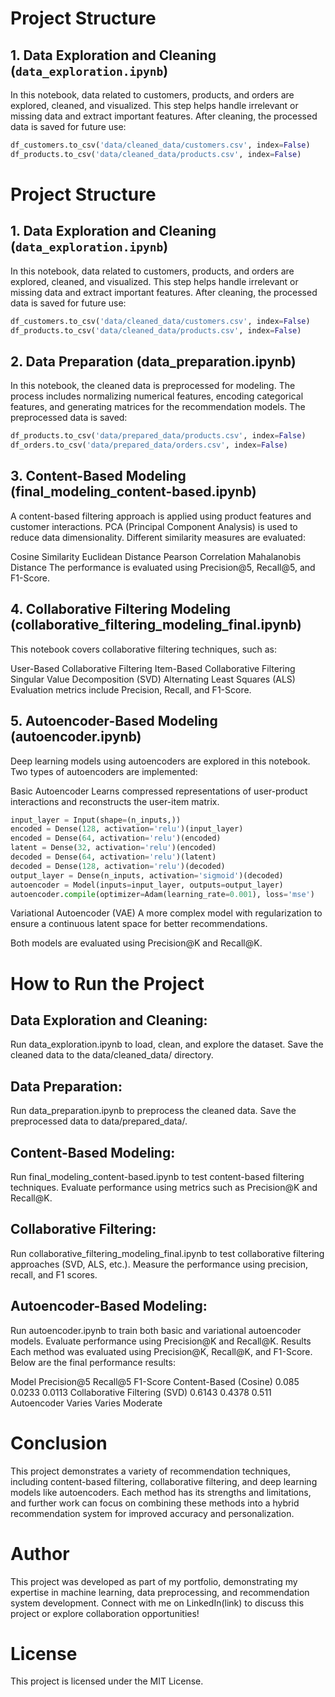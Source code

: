 # Project Structure

## 1. Data Exploration and Cleaning (`data_exploration.ipynb`)
In this notebook, data related to customers, products, and orders are explored, cleaned, and visualized. This step helps handle irrelevant or missing data and extract important features. After cleaning, the processed data is saved for future use:

```python
df_customers.to_csv('data/cleaned_data/customers.csv', index=False)
df_products.to_csv('data/cleaned_data/products.csv', index=False)
```
# Project Structure

## 1. Data Exploration and Cleaning (`data_exploration.ipynb`)
In this notebook, data related to customers, products, and orders are explored, cleaned, and visualized. This step helps handle irrelevant or missing data and extract important features. After cleaning, the processed data is saved for future use:

```python
df_customers.to_csv('data/cleaned_data/customers.csv', index=False)
df_products.to_csv('data/cleaned_data/products.csv', index=False)
```

## 2. Data Preparation (data_preparation.ipynb)
In this notebook, the cleaned data is preprocessed for modeling. The process includes normalizing numerical features, encoding categorical features, and generating matrices for the recommendation models. The preprocessed data is saved:

```python
df_products.to_csv('data/prepared_data/products.csv', index=False)
df_orders.to_csv('data/prepared_data/orders.csv', index=False)
```

## 3. Content-Based Modeling (final_modeling_content-based.ipynb)
A content-based filtering approach is applied using product features and customer interactions. PCA (Principal Component Analysis) is used to reduce data dimensionality. Different similarity measures are evaluated:

Cosine Similarity
Euclidean Distance
Pearson Correlation
Mahalanobis Distance
The performance is evaluated using Precision@5, Recall@5, and F1-Score.

## 4. Collaborative Filtering Modeling (collaborative_filtering_modeling_final.ipynb)
This notebook covers collaborative filtering techniques, such as:

User-Based Collaborative Filtering
Item-Based Collaborative Filtering
Singular Value Decomposition (SVD)
Alternating Least Squares (ALS)
Evaluation metrics include Precision, Recall, and F1-Score.

## 5. Autoencoder-Based Modeling (autoencoder.ipynb)
Deep learning models using autoencoders are explored in this notebook. Two types of autoencoders are implemented:

Basic Autoencoder
Learns compressed representations of user-product interactions and reconstructs the user-item matrix.

```python
input_layer = Input(shape=(n_inputs,))
encoded = Dense(128, activation='relu')(input_layer)
encoded = Dense(64, activation='relu')(encoded)
latent = Dense(32, activation='relu')(encoded)
decoded = Dense(64, activation='relu')(latent)
decoded = Dense(128, activation='relu')(decoded)
output_layer = Dense(n_inputs, activation='sigmoid')(decoded)
autoencoder = Model(inputs=input_layer, outputs=output_layer)
autoencoder.compile(optimizer=Adam(learning_rate=0.001), loss='mse')
```

Variational Autoencoder (VAE)
A more complex model with regularization to ensure a continuous latent space for better recommendations.

Both models are evaluated using Precision@K and Recall@K.

# How to Run the Project
## Data Exploration and Cleaning:
Run data_exploration.ipynb to load, clean, and explore the dataset.
Save the cleaned data to the data/cleaned_data/ directory.
## Data Preparation:
Run data_preparation.ipynb to preprocess the cleaned data.
Save the preprocessed data to data/prepared_data/.

## Content-Based Modeling:
Run final_modeling_content-based.ipynb to test content-based filtering techniques.
Evaluate performance using metrics such as Precision@K and Recall@K.

## Collaborative Filtering:
Run collaborative_filtering_modeling_final.ipynb to test collaborative filtering approaches (SVD, ALS, etc.).
Measure the performance using precision, recall, and F1 scores.

## Autoencoder-Based Modeling:
Run autoencoder.ipynb to train both basic and variational autoencoder models.
Evaluate performance using Precision@K and Recall@K.
Results
Each method was evaluated using Precision@K, Recall@K, and F1-Score. Below are the final performance results:

Model	Precision@5	Recall@5	F1-Score
Content-Based (Cosine)	0.085	0.0233	0.0113
Collaborative Filtering (SVD)	0.6143	0.4378	0.511
Autoencoder	Varies	Varies	Moderate

# Conclusion
This project demonstrates a variety of recommendation techniques, including content-based filtering, collaborative filtering, and deep learning models like autoencoders. Each method has its strengths and limitations, and further work can focus on combining these methods into a hybrid recommendation system for improved accuracy and personalization.

# Author
This project was developed as part of my portfolio, demonstrating my expertise in machine learning, data preprocessing, and recommendation system development. Connect with me on LinkedIn(link) to discuss this project or explore collaboration opportunities!

# License
This project is licensed under the MIT License.
